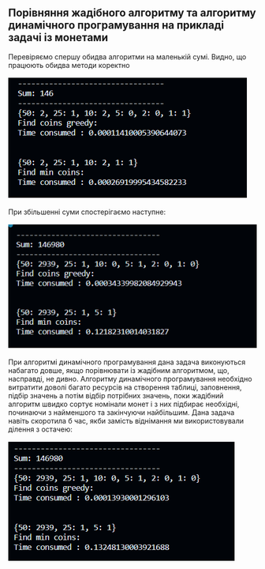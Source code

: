 ## Порівняння **жадібного алгоритму** та **алгоритму динамічного** програмування на прикладі задачі із монетами
Перевіряємо спершу обидва алгоритми на маленькій сумі. Видно, що працюють обидва методи коректно<br/><br/>
![Alt text](image.png)<br/><br/>
При збільшенні суми спостерігаємо наступне:<br/><br/>
![Alt text](image-1.png)<br/><br/>
При алгоритмі динамічного програмування дана задача виконуються набагато довше, якщо порівнювати із жадібним алгоритмом, що, насправді, не дивно. Алгоритму динамічного програмування необхідно витратити доволі багато ресурсів на створення таблиці, заповнення, підбір значень а потім відбір потрібних значень, поки жадібний алгоритм швидко сортує номінали монет і з них підбирає необхідні, починаючи з найменшого та закінчуючи найбільшим. Дана задача навіть скоротила б час, якби замість віднімання ми використовували ділення з остачею:<br/><br/>
![Alt text](image-2.png)

